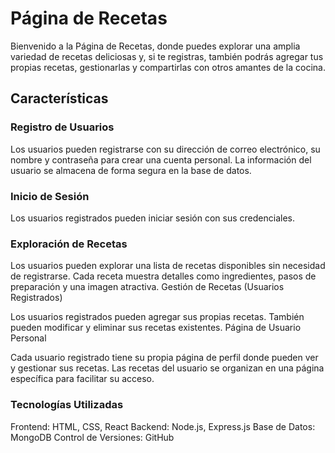 # Página de Recetas

Bienvenido a la Página de Recetas, donde puedes explorar una amplia variedad de recetas deliciosas y, si te registras, también podrás agregar tus propias recetas, gestionarlas y compartirlas con otros amantes de la cocina.

## Características

### Registro de Usuarios

Los usuarios pueden registrarse con su dirección de correo electrónico, su nombre y contraseña para crear una cuenta personal.
La información del usuario se almacena de forma segura en la base de datos.

### Inicio de Sesión

Los usuarios registrados pueden iniciar sesión con sus credenciales.

### Exploración de Recetas

Los usuarios pueden explorar una lista de recetas disponibles sin necesidad de registrarse.
Cada receta muestra detalles como ingredientes, pasos de preparación y una imagen atractiva.
Gestión de Recetas (Usuarios Registrados)

Los usuarios registrados pueden agregar sus propias recetas.
También pueden modificar y eliminar sus recetas existentes.
Página de Usuario Personal

Cada usuario registrado tiene su propia página de perfil donde pueden ver y gestionar sus recetas.
Las recetas del usuario se organizan en una página específica para facilitar su acceso.

### Tecnologías Utilizadas

Frontend: HTML, CSS, React
Backend: Node.js, Express.js
Base de Datos: MongoDB
Control de Versiones: GitHub

